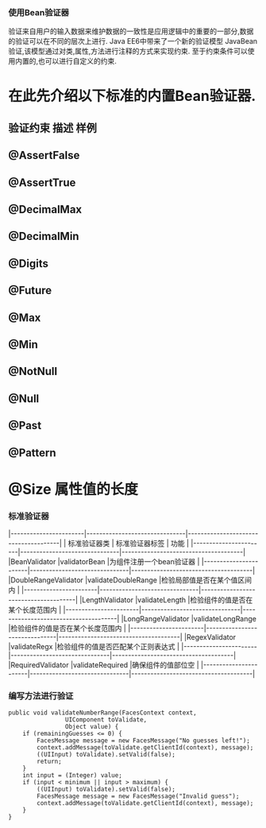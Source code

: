 ### 使用Bean验证器 

验证来自用户的输入数据来维护数据的一致性是应用逻辑中的重要的一部分,数据的验证可以在不同的层次上进行.
Java EE6中带来了一个新的验证模型 JavaBean 验证,该模型通过对类,属性,方法进行注释的方式来实现约束.
至于约束条件可以使用内置的,也可以进行自定义的约束.

在此先介绍以下标准的内置Bean验证器.
==========================================================================================
验证约束 			描述					样例
------------------------------------------------------------------------------------------
@AssertFalse
------------------------------------------------------------------------------------------
@AssertTrue
------------------------------------------------------------------------------------------
@DecimalMax
------------------------------------------------------------------------------------------
@DecimalMin
------------------------------------------------------------------------------------------
@Digits
------------------------------------------------------------------------------------------
@Future
------------------------------------------------------------------------------------------
@Max
------------------------------------------------------------------------------------------
@Min
------------------------------------------------------------------------------------------
@NotNull
------------------------------------------------------------------------------------------
@Null
------------------------------------------------------------------------------------------
@Past
------------------------------------------------------------------------------------------
@Pattern
------------------------------------------------------------------------------------------
@Size				属性值的长度
==========================================================================================





### 标准验证器

|-----------------------|-------------------------------|--------------------------------------|
|   标准验证器类	|     标准验证器标签		|		功能		       | 
|-----------------------|-------------------------------|--------------------------------------|
|BeanValidator		|validatorBean			|为组件注册一个bean验证器	       | 
|-----------------------|-------------------------------|--------------------------------------|
|DoubleRangeValidator	|validateDoubleRange		|检验局部值是否在某个值区间内	       | 
|-----------------------|-------------------------------|--------------------------------------|
|LengthValidator	|validateLength			|检验组件的值是否在某个长度范围内      | 
|-----------------------|-------------------------------|--------------------------------------|
|LongRangeValidator	|validateLongRange 		|检验组件的值是否在某个长度范围内      | 
|-----------------------|-------------------------------|--------------------------------------|
|RegexValidator		|validateRegx			|检验组件的值是否匹配某个正则表达式    | 
|-----------------------|-------------------------------|--------------------------------------|
|RequiredValidator	|validateRequired		|确保组件的值部位空		       | 
|-----------------------|-------------------------------|--------------------------------------|




### 编写方法进行验证


```
public void validateNumberRange(FacesContext context,
				UIComponent toValidate,
				Object value) {
	if (remainingGuesses <= 0) {
		FacesMessage message = new FacesMessage("No guesses left!");
		context.addMessage(toValidate.getClientId(context), message);
		((UIInput) toValidate).setValid(false);
		return;
	}
	int input = (Integer) value;
	if (input < minimum || input > maximum) {
		((UIInput) toValidate).setValid(false);
		FacesMessage message = new FacesMessage("Invalid guess");
		context.addMessage(toValidate.getClientId(context), message);
	}
}
```
